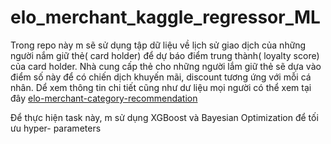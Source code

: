 # elo_merchant_kaggle_regressor_ML
Trong repo này m sẽ sử dụng tập dữ liệu về lịch sử giao dịch của những người nắm giữ thẻ( card holder) để dự báo điểm trung thành( loyalty score) của card holder. Nhà cung cấp thẻ cho những người lắm giữ thẻ sẽ dựa vào điểm số này để có chiến dịch khuyến mãi, discount tương ứng với mỗi cá nhân. Dể xem thông tin chi tiết cũng như dư liệu mọi người có thể xem tại đây [elo-merchant-category-recommendation](https://www.kaggle.com/c/elo-merchant-category-recommendation/overview)

Để thực hiện task này, m sử dụng XGBoost và Bayesian Optimization để tối ưu hyper- parameters
